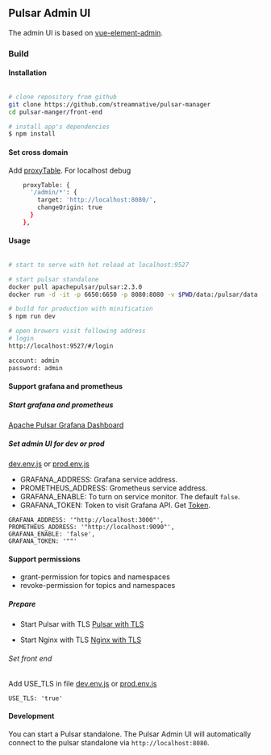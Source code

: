 ## Pulsar Admin UI

The admin UI is based on [vue-element-admin](https://panjiachen.github.io/vue-element-admin/#/dashboard).

### Build

#### Installation


```bash

# clone repository from github
git clone https://github.com/streamnative/pulsar-manager
cd pulsar-manger/front-end

# install app's dependencies
$ npm install

```

#### Set cross domain
Add [proxyTable](https://github.com/streamnative/pulsar-manager/blob/master/front-end/config/index.js).
For localhost debug
```bash
    proxyTable: {
      '/admin/*': {
        target: 'http://localhost:8080/',
        changeOrigin: true
      }
    },
```

#### Usage

```bash

# start to serve with hot reload at localhost:9527

# start pulsar standalone
docker pull apachepulsar/pulsar:2.3.0
docker run -d -it -p 6650:6650 -p 8080:8080 -v $PWD/data:/pulsar/data --name pulsar-standalone apachepulsar/pulsar:2.3.0 bin/pulsar standalone

# build for production with minification
$ npm run dev

# open browers visit following address
# login
http://localhost:9527/#/login

account: admin
password: admin

```

#### Support grafana and prometheus

##### Start grafana and prometheus
[Apache Pulsar Grafana Dashboard](https://github.com/streamnative/apache-pulsar-grafana-dashboard)

##### Set admin UI for dev or prod
[dev.env.js](https://github.com/tuteng/pulsar-manager/blob/feature/add-readme/front-end/config/dev.env.js) or [prod.env.js](https://github.com/tuteng/pulsar-manager/blob/feature/add-readme/front-end/config/prod.env.js)

* GRAFANA_ADDRESS: Grafana service address.
* PROMETHEUS_ADDRESS: Grometheus service address.
* GRAFANA_ENABLE: To turn on service monitor. The default `false`.
* GRAFANA_TOKEN: Token to visit Grafana API. Get [Token](https://grafana.com/docs/http_api/auth/).
```
GRAFANA_ADDRESS: '"http://localhost:3000"',
PROMETHEUS_ADDRESS: '"http://localhost:9090"',
GRAFANA_ENABLE: 'false',
GRAFANA_TOKEN: '""'
```

#### Support permissions

* grant-permission for topics and namespaces
* revoke-permission for topics and namespaces

##### Prepare

* Start Pulsar with TLS
[Pulsar with TLS](http://pulsar.apache.org/docs/en/security-overview/)

* Start Nginx with TLS
[Nginx with TLS](http://nginx.org/en/docs/http/configuring_https_servers.html)

###### Set front end
Add USE_TLS in file [dev.env.js](https://github.com/tuteng/pulsar-manager/blob/feature/add-readme/front-end/config/dev.env.js) or [prod.env.js](https://github.com/tuteng/pulsar-manager/blob/feature/add-readme/front-end/config/prod.env.js)
```
USE_TLS: 'true'
```

#### Development

You can start a Pulsar standalone. The Pulsar Admin UI will automatically connect to the pulsar standalone via `http://localhost:8080`.